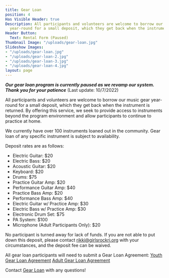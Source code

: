 ```yaml
---
title: Gear Loan
position: 4
Has Visible Header: true
Description: All participants and volunteers are welcome to borrow our music gear
  year-round for a small deposit, which they get back when the instrument is returned.
Header Button:
  Text: Rental Form (Paused)
Thumbnail Image: "/uploads/gear-loan.jpg"
Slideshow Images:
- "/uploads/gear-loan.jpg"
- "/uploads/gear-loan-2.jpg"
- "/uploads/gear-loan-3.jpg"
- "/uploads/gear-loan-4.jpg"
layout: page
---
```


***Our gear loan program is currently paused as we revamp our system. Thank you for your patience*** 
(Last update: 10/7/2022)

All participants and volunteers are welcome to borrow our music gear year-round for a small deposit, which they get back when the instrument is returned. By offering this service, we seek to provide access to instruments beyond the program environment and allow participants to continue to practice at home. 

We currently have over 100 instruments loaned out in the community. Gear loan of any specific instrument is subject to availability. 


Deposit rates are as follows:
* Electric Guitar: $20
* Electric Bass: $20
* Acoustic Guitar: $20
* Keyboard: $20
* Drums: $75
* Practice Guitar Amp: $20
* Performance Guitar Amp: $40
* Practice Bass Amp: $20
* Performance Bass Amp: $40
* Electric Guitar w/ Practice Amp: $30
* Electric Bass w/ Practice Amp: $30
* Electronic Drum Set: $75 
* PA System: $100
* Microphone (Adult Participants Only): $20

No participant is turned away for lack of funds. If you are not able to put down this deposit, please contact [rikki@girlsrockri.org](mailto:rikki@girlsrockri.org) with your circumstances, and the deposit fee can be waived. 

All gear loan participants will need to submit a Gear Loan Agreement:
[Youth Gear Loan Agreement](https://drive.google.com/file/d/1-0mFClu7uErEbC2ADduBoroyIdcTTHxQ/view)
[Adult Gear Loan Agreement](https://drive.google.com/file/d/0B8GwquT_BYALRllla2h6T2d3Uk0/view)

Contact [Gear Loan](mailto:gear@riotri.org) with any questions!